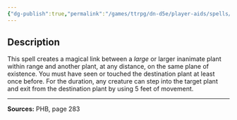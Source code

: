 ```yaml
---
{"dg-publish":true,"permalink":"/games/ttrpg/dn-d5e/player-aids/spells/level-6/transport-via-plants/","tags":["TTRPG/DND/5e","verbal","somatic"]}
---
```



## Description
This spell creates a magical link between a *large* or larger inanimate plant within range and another plant, at any distance, on the same plane of existence.
You must have seen or touched the destination plant at least once before.
For the duration, any creature can step into the target plant and exit from the destination plant by using 5 feet of movement.

---

**Sources:** PHB, page 283
